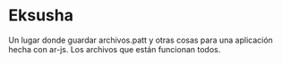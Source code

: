 # Eksusha
Un lugar donde guardar archivos.patt y otras cosas para una aplicación hecha con ar-js. 
Los archivos que están funcionan todos.
